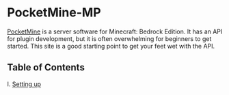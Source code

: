# PocketMine-MP
[PocketMine](https://github.com/pmmp/PocketMine-MP) is a server software for Minecraft: Bedrock Edition.
It has an API for plugin development, but it is often overwhelming for beginners to get started. This site is a good starting point to get your feet wet with the API.

## Table of Contents
I. [Setting up](/pages/setting-up)